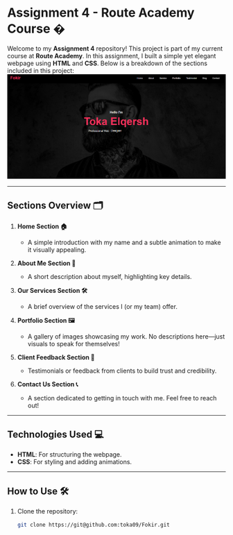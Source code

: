 # Assignment 4 - Route Academy Course �

Welcome to my **Assignment 4** repository! This project is part of my current course at **Route Academy**. In this assignment, I built a simple yet elegant webpage using **HTML** and **CSS**. Below is a breakdown of the sections included in this project:
<br>
![Homepage Screenshot](./images/Screenshot.png)

---

## Sections Overview 🗂️

1. **Home Section 🏠**  
   - A simple introduction with my name and a subtle animation to make it visually appealing.

2. **About Me Section 👤**  
   - A short description about myself, highlighting key details.

3. **Our Services Section 🛠️**  
   - A brief overview of the services I (or my team) offer.

4. **Portfolio Section 🖼️**  
   - A gallery of images showcasing my work. No descriptions here—just visuals to speak for themselves!

5. **Client Feedback Section 💬**  
   - Testimonials or feedback from clients to build trust and credibility.

6. **Contact Us Section 📞**  
   - A section dedicated to getting in touch with me. Feel free to reach out!

---

## Technologies Used 💻

- **HTML**: For structuring the webpage.
- **CSS**: For styling and adding animations.

---

## How to Use 🛠️

1. Clone the repository:
   ```bash
   git clone https://git@github.com:toka09/Fokir.git
